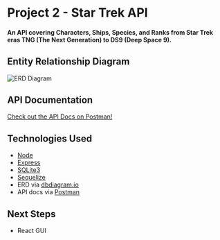 # Project 2 - Star Trek API
#### An API covering Characters, Ships, Species, and Ranks from Star Trek eras TNG (The Next Generation) to DS9 (Deep Space 9).

## Entity Relationship Diagram
![ERD Diagram](https://i.ibb.co/TK8ZW81/Star-Trek-API.png)

## API Documentation
[Check out the API Docs on Postman!](https://documenter.getpostman.com/view/9534886/SWE27KyV)

## Technologies Used
- [Node](https://nodejs.org/)
- [Express](https://expressjs.com/)
- [SQLite3](https://www.npmjs.com/package/sqlite3)
- [Sequelize](https://sequelize.org/)
- ERD via [dbdiagram.io](https://dbdiagram.io/home)
- API docs via [Postman](https://www.getpostman.com/)

## Next Steps
- React GUI
